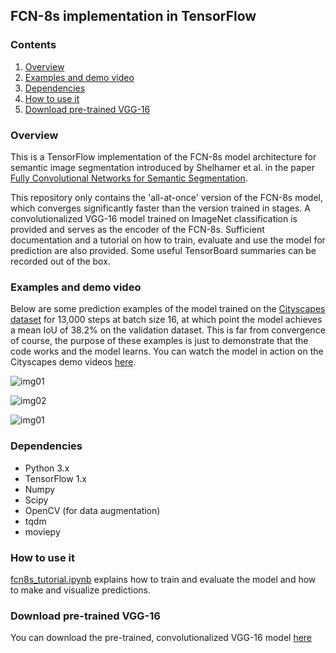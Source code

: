 ## FCN-8s implementation in TensorFlow
### Contents

1. [Overview](#overview)
2. [Examples and demo video](#examples-and-demo-video)
3. [Dependencies](#dependencies)
4. [How to use it](#how-to-use-it)
5. [Download pre-trained VGG-16](#download-pre-trained-vgg-16)

### Overview

This is a TensorFlow implementation of the FCN-8s model architecture for semantic image segmentation introduced by Shelhamer et al. in the paper [Fully Convolutional Networks for Semantic Segmentation](https://arxiv.org/abs/1605.06211).

This repository only contains the 'all-at-once' version of the FCN-8s model, which converges significantly faster than the version trained in stages. A convolutionalized VGG-16 model trained on ImageNet classification is provided and serves as the encoder of the FCN-8s. Sufficient documentation and a tutorial on how to train, evaluate and use the model for prediction are also provided. Some useful TensorBoard summaries can be recorded out of the box.

### Examples and demo video

Below are some prediction examples of the model trained on the [Cityscapes dataset](https://www.cityscapes-dataset.com/) for 13,000 steps at batch size 16, at which point the model achieves a mean IoU of 38.2% on the validation dataset. This is far from convergence of course, the purpose of these examples is just to demonstrate that the code works and the model learns. You can watch the model in action on the Cityscapes demo videos [here](https://www.youtube.com/watch?v=bSvnMNN_8O8).

![img01](./example_images/example03_segmented.png)

![img02](./example_images/example01_segmented.png)

![img01](./example_images/example02_segmented.png)

### Dependencies

* Python 3.x
* TensorFlow 1.x
* Numpy
* Scipy
* OpenCV (for data augmentation)
* tqdm
* moviepy

### How to use it

[fcn8s_tutorial.ipynb](https://github.com/pierluigiferrari/fcn8s_tensorflow/blob/master/fcn8s_tutorial.ipynb) explains how to train and evaluate the model and how to make and visualize predictions.

### Download pre-trained VGG-16

You can download the pre-trained, convolutionalized VGG-16 model [here](https://drive.google.com/open?id=0B0WbA4IemlxlWlpBd2NBeFUteEE)
